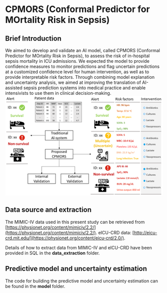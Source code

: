 # CPMORS (Conformal Predictor for MOrtality Risk in Sepsis)
## Brief Introduction
We aimed to develop and validate an AI model, called CPMORS (Conformal Predictor for MOrtality Risk in Sepsis), to assess the risk of in-hospital sepsis mortality in ICU admissions. We expected the model to provide confidence measures to monitor predictions and flag uncertain predictions at a customized confidence level for human intervention, as well as to provide interpretable risk factors. Through combining model explanation and uncertainty analysis, we aimed at improving the translation of AI-assisted sepsis prediction systems into medical practice and enable intensivists to use them in clinical decision-making.
![](https://github.com/Meicheng-SEU/CPMORS/blob/main/Visualization%20of%20the%20use%20of%20CPMORS%20in%20AI-assisted%20sepsis%20mortality%20risk%20prediction.png)
## Data source and extraction
The MIMIC-IV data used in this present study can be retrieved from [https://physionet.org/content/mimiciv/2.2/](https://physionet.org/content/mimiciv/2.2/). eICU-CRD data: [http://eicu-crd.mit.edu/](https://physionet.org/content/eicu-crd/2.0/).

Details of how to extract data from MIMIC-IV and eICU-CRD have been provided in SQL in the **data_extraction** folder.

## Predictive model and uncertainty estimation
The code for building the predictive model and uncertainty estimation can be found in the **model** folder.
